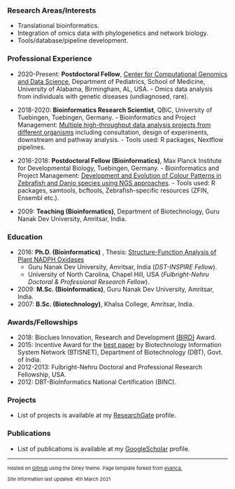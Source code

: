 ### Research Areas/Interests
* Translational bioinformatics.
* Integration of omics data with phylogenetics and network biology.
* Tools/database/pipeline development.
  
### Professional Experience
* 2020-Present: **Postdoctoral Fellow**, [Center for Computational Genomics and Data Science](https://sites.uab.edu/cgds/team/), Department of Pediatrics, School of Medicine, University of Alabama, Birmingham, AL, USA.
		- Omics data analysis from individuals with genetic diseases (undiagnosed, rare).

* 2018-2020: **Bioinformatics Research Scientist**, QBiC, University of Tuebingen, Tuebingen, Germany.
		- Bioinformatics and Project Management: [Multiple high-throughput data analysis projects from different organisms](https://portal.qbic.uni-tuebingen.de/portal/) including consultation, design of experiments, downstream and pathway analysis.
		- Tools used: R packages, Nextflow pipelines.
* 2016-2018: **Postdoctoral Fellow (Bioinformatics)**, Max Planck Institute for Developmental Biology, Tuebingen, Germany.
		- Bioinformatics and Project Management: [Development and Evolution of Colour Patterns in Zebrafish and Danio species using NGS approaches](https://www.researchgate.net/project/Development-and-Evolution-of-Colour-Patterns-in-Zebrafish-and-Danio-species). 
		- Tools used: R packages, samtools, bcftools, Zebrafish-specific resources (ZFIN, Ensembl etc.).
* 2009: **Teaching (Bioinformatics)**, Department of Biotechnology, Guru Nanak Dev University, Amritsar, India.

### Education
* 2016: **Ph.D. (Bioinformatics)** , Thesis: [Structure-Function Analysis of Plant NADPH Oxidases](https://www.researchgate.net/project/PhD-Thesis-Structure-Function-Analysis-of-Plant-NADPH-oxidases)
  	 - Guru Nanak Dev University, Amritsar, India (*DST-INSPIRE Fellow*).
  	 - University of North Carolina, Chapel Hill, USA (*Fulbright-Nehru Doctoral & Professional Research Fellow*).
* 2009: **M.Sc. (Bioinformatics)**, Guru Nanak Dev University, Amritsar, India.
* 2007: **B.Sc. (Biotechnology)**, Khalsa College, Amritsar, India.

### Awards/Fellowships
* 2018: Bioclues Innovation, Research and Development [(BIRD)](http://bioclues.org/bird-awards/) Award.
* 2015: Incentive Award for the [best paper](https://www.ncbi.nlm.nih.gov/pubmed/24561450) by Biotechnology Information System Network (BTISNET), Department of Biotechnology (DBT), Govt. of India.
* 2012-2013: Fulbright-Nehru Doctoral and Professional Research Fellowship, USA.
* 2012: DBT-BioInformatics National Certification (BINC).

### Projects
* List of projects is available at my [ResearchGate](https://www.researchgate.net/profile/Gurpreet_Kaur2/projects) profile.

### Publications
* List of publications is available at my [GoogleScholar](https://scholar.google.com/citations?hl=en&user=cFgjdH0AAAAJ&view_op=list_works&sortby=pubdate) profile.

---
<p style="font-size:11px"> Hosted on <a href="https://github.com/gurpreet-bioinfo" target="_blank">GitHub</a> using the Dinky theme. Page template forked from <a href="https://github.com/evanca/quick-portfolio">evanca.</a></p>
<p style="font-size:11px"> Site information last updated: 4th March 2021 </p>